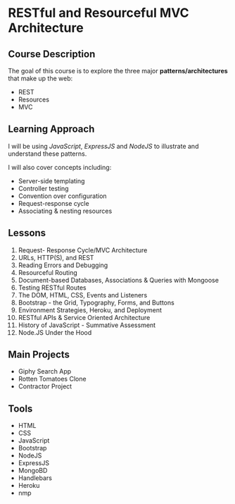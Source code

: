 #  RESTful and Resourceful MVC Architecture 
## Course Description 
The goal of this course is to explore the three major **patterns/architectures** that make up the web:

* REST
* Resources
* MVC 

## Learning Approach
I will be using *JavaScript*, *ExpressJS* and *NodeJS* to illustrate and understand these patterns.

I will also cover concepts including:
* Server-side templating
* Controller testing
* Convention over configuration
* Request-response cycle
* Associating & nesting resources

## Lessons
1. Request- Response Cycle/MVC Architecture
2. URLs, HTTP(S), and REST
3. Reading Errors and Debugging
4. Resourceful Routing
5. Document-based Databases, Associations & Queries with Mongoose
6. Testing RESTful Routes
7. The DOM, HTML, CSS, Events and Listeners
8. Bootstrap - the Grid, Typography, Forms, and Buttons
9. Environment Strategies, Heroku, and Deployment
10. RESTful APIs & Service Oriented Architecture
11. History of JavaScript - Summative Assessment
12. Node.JS Under the Hood

## Main Projects 
* Giphy Search App
* Rotten Tomatoes Clone 
* Contractor Project 

## Tools
* HTML
* CSS
* JavaScript
* Bootstrap
* NodeJS
* ExpressJS
* MongoBD
* Handlebars
* Heroku
* nmp

